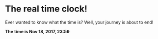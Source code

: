 # The real time clock!

Ever wanted to know what the time is? Well, your journey is about to end!

**The time is Nov 18, 2017, 23:59**